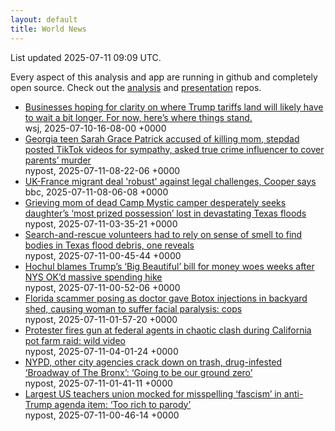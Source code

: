 ```yaml
---
layout: default
title: World News
---
```


<div markdown="0">
<div class="byline small text-muted">List updated <span class="datetime">2025-07-11 09:09 UTC</span>.</div>

<p>Every aspect of this analysis and app are running in github and completely open source. Check out the <a href="https://github.com/Castro-Media/Analysis">analysis</a> and <a href="https://github.com/Castro-Media/TopStoryReview.com">presentation</a> repos.</p>
<ul>
<li><a href='https://www.wsj.com/economy/trade/trump-tariffs-countries-goods-explained-b9878e1a'>Businesses hoping for clarity on where Trump tariffs land will likely have to wait a bit longer. For now, here&#8217;s where things stand.</a><div class='byline small text-muted'>wsj, <span class="datetime">2025-07-10-16-08-00 +0000</span></div></li>
<li><a href='https://nypost.com/2025/07/11/us-news/georgia-teen-sarah-grace-patrick-accused-of-killing-mom-stepdad-posted-tiktok-videos-for-sympathy-asked-true-crime-influencer-to-cover-parents-murder/'>Georgia teen Sarah Grace Patrick accused of killing mom, stepdad posted TikTok videos for sympathy, asked true crime influencer to cover parents&#8217; murder</a><div class='byline small text-muted'>nypost, <span class="datetime">2025-07-11-08-22-06 +0000</span></div></li>
<li><a href='https://www.bbc.com/news/articles/cx24d70gw41o'>UK-France migrant deal 'robust' against legal challenges, Cooper says</a><div class='byline small text-muted'>bbc, <span class="datetime">2025-07-11-08-06-08 +0000</span></div></li>
<li><a href='https://nypost.com/2025/07/10/us-news/grieving-mom-of-dead-camp-mystic-camper-desperately-seeks-daughters-most-prized-possession-lost-in-devastating-texas-floods/'>Grieving mom of dead Camp Mystic camper desperately seeks daughter&#8217;s &#8216;most prized possession&#8217; lost in devastating Texas floods</a><div class='byline small text-muted'>nypost, <span class="datetime">2025-07-11-03-35-21 +0000</span></div></li>
<li><a href='https://nypost.com/2025/07/10/us-news/search-and-rescue-volunteers-had-to-rely-on-sense-of-smell-to-find-bodies-in-texas-flood-debris-one-reveals/'>Search-and-rescue volunteers had to rely on sense of smell to find bodies in Texas flood debris, one reveals</a><div class='byline small text-muted'>nypost, <span class="datetime">2025-07-11-00-45-44 +0000</span></div></li>
<li><a href='https://nypost.com/2025/07/10/us-news/hochul-blames-trumps-big-beautiful-bill-for-money-woes-weeks-after-nys-okd-massive-spending-hike/'>Hochul blames Trump&#8217;s &#8216;Big Beautiful&#8217; bill for money woes weeks after NYS OK&#8217;d massive spending hike</a><div class='byline small text-muted'>nypost, <span class="datetime">2025-07-11-00-52-06 +0000</span></div></li>
<li><a href='https://nypost.com/2025/07/10/us-news/florida-scammer-posing-as-doctor-gave-botox-injections-in-backyard-shed-causing-woman-to-suffer-facial-paralysis-cops/'>Florida scammer posing as doctor gave Botox injections in backyard shed, causing woman to suffer facial paralysis: cops</a><div class='byline small text-muted'>nypost, <span class="datetime">2025-07-11-01-57-20 +0000</span></div></li>
<li><a href='https://nypost.com/2025/07/11/us-news/california-protester-fires-gun-at-federal-agents-in-chaotic-clash-during-pot-farm-raid-wild-video/'>Protester fires gun at federal agents in chaotic clash during  California pot farm raid: wild video</a><div class='byline small text-muted'>nypost, <span class="datetime">2025-07-11-04-01-24 +0000</span></div></li>
<li><a href='https://nypost.com/2025/07/10/us-news/nyc-cracks-down-on-drug-infested-broadway-of-the-bronx/'>NYPD, other city agencies crack down on trash, drug-infested &#8216;Broadway of The Bronx&#8217;: &#8216;Going to be our ground zero&#8217;</a><div class='byline small text-muted'>nypost, <span class="datetime">2025-07-11-01-41-11 +0000</span></div></li>
<li><a href='https://nypost.com/2025/07/10/us-news/largest-us-teachers-union-mocked-for-misspelling-fascism-in-anti-trump-agenda-item/'>Largest US teachers union mocked for misspelling &#8216;fascism&#8217; in anti-Trump agenda item: &#8216;Too rich to parody&#8217;</a><div class='byline small text-muted'>nypost, <span class="datetime">2025-07-11-00-46-14 +0000</span></div></li>
</ul>
</div>
